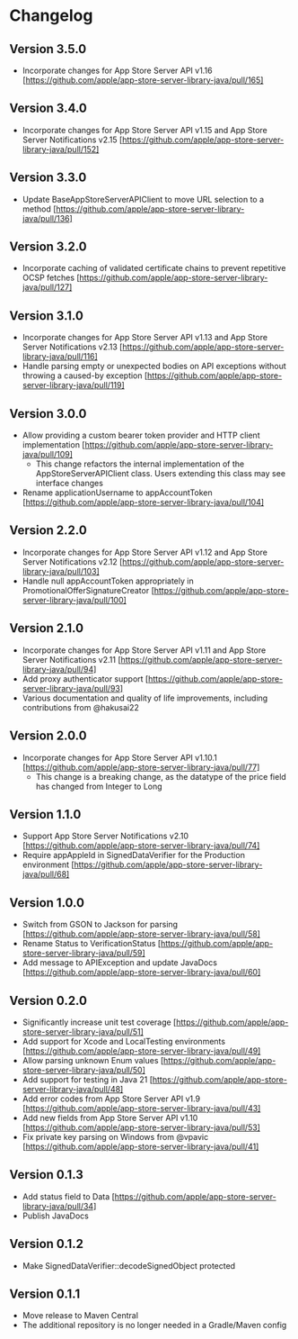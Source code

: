 # Changelog

## Version 3.5.0
- Incorporate changes for App Store Server API v1.16 [https://github.com/apple/app-store-server-library-java/pull/165]

## Version 3.4.0
- Incorporate changes for App Store Server API v1.15 and App Store Server Notifications v2.15 [https://github.com/apple/app-store-server-library-java/pull/152]

## Version 3.3.0
- Update BaseAppStoreServerAPIClient to move URL selection to a method [https://github.com/apple/app-store-server-library-java/pull/136]

## Version 3.2.0
- Incorporate caching of validated certificate chains to prevent repetitive OCSP fetches [https://github.com/apple/app-store-server-library-java/pull/127]

## Version 3.1.0
- Incorporate changes for App Store Server API v1.13 and App Store Server Notifications v2.13 [https://github.com/apple/app-store-server-library-java/pull/116]
- Handle parsing empty or unexpected bodies on API exceptions without throwing a caused-by exception [https://github.com/apple/app-store-server-library-java/pull/119]

## Version 3.0.0
- Allow providing a custom bearer token provider and HTTP client implementation [https://github.com/apple/app-store-server-library-java/pull/109]
  - This change refactors the internal implementation of the AppStoreServerAPIClient class. Users extending this class may see interface changes
- Rename applicationUsername to appAccountToken [https://github.com/apple/app-store-server-library-java/pull/104]

## Version 2.2.0
- Incorporate changes for App Store Server API v1.12 and App Store Server Notifications v2.12 [https://github.com/apple/app-store-server-library-java/pull/103]
- Handle null appAccountToken appropriately in PromotionalOfferSignatureCreator [https://github.com/apple/app-store-server-library-java/pull/100]

## Version 2.1.0
- Incorporate changes for App Store Server API v1.11 and App Store Server Notifications v2.11 [https://github.com/apple/app-store-server-library-java/pull/94]
- Add proxy authenticator support [https://github.com/apple/app-store-server-library-java/pull/93]
- Various documentation and quality of life improvements, including contributions from @hakusai22

## Version 2.0.0
- Incorporate changes for App Store Server API v1.10.1 [https://github.com/apple/app-store-server-library-java/pull/77]
  - This change is a breaking change, as the datatype of the price field has changed from Integer to Long

## Version 1.1.0
- Support App Store Server Notifications v2.10 [https://github.com/apple/app-store-server-library-java/pull/74]
- Require appAppleId in SignedDataVerifier for the Production environment [https://github.com/apple/app-store-server-library-java/pull/68]

## Version 1.0.0
- Switch from GSON to Jackson for parsing [https://github.com/apple/app-store-server-library-java/pull/58]
- Rename Status to VerificationStatus [https://github.com/apple/app-store-server-library-java/pull/59]
- Add message to APIException and update JavaDocs [https://github.com/apple/app-store-server-library-java/pull/60]

## Version 0.2.0
- Significantly increase unit test coverage [https://github.com/apple/app-store-server-library-java/pull/51]
- Add support for Xcode and LocalTesting environments [https://github.com/apple/app-store-server-library-java/pull/49]
- Allow parsing unknown Enum values [https://github.com/apple/app-store-server-library-java/pull/50]
- Add support for testing in Java 21 [https://github.com/apple/app-store-server-library-java/pull/48]
- Add error codes from App Store Server API v1.9 [https://github.com/apple/app-store-server-library-java/pull/43]
- Add new fields from App Store Server API v1.10 [https://github.com/apple/app-store-server-library-java/pull/53]
- Fix private key parsing on Windows from @vpavic [https://github.com/apple/app-store-server-library-java/pull/41]

## Version 0.1.3

- Add status field to Data [https://github.com/apple/app-store-server-library-java/pull/34]
- Publish JavaDocs

## Version 0.1.2

- Make SignedDataVerifier::decodeSignedObject protected

## Version 0.1.1

- Move release to Maven Central
- The additional repository is no longer needed in a Gradle/Maven config
